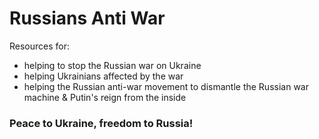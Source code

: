 # Russians Anti War
Resources for:
- helping to stop the Russian war on Ukraine 
- helping Ukrainians affected by the war
- helping the Russian anti-war movement to dismantle the Russian war machine &amp; Putin's reign from the inside 

### Peace to Ukraine, freedom to Russia!
